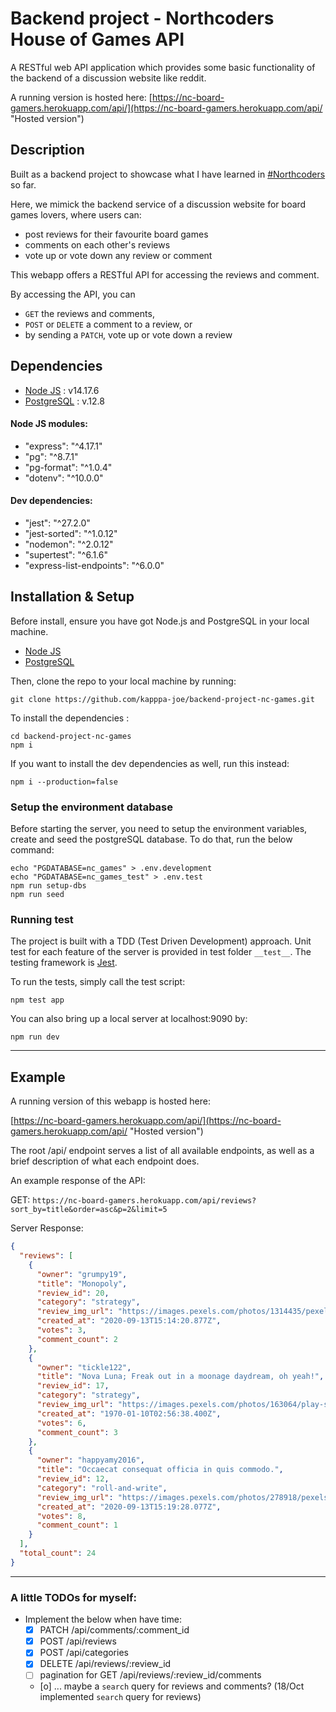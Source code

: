 # Backend project - Northcoders House of Games API

A RESTful web API application which provides some basic functionality of the backend of a discussion website like reddit.

A running version is hosted here: [https://nc-board-gamers.herokuapp.com/api/](https://nc-board-gamers.herokuapp.com/api/ "Hosted version")

## Description

Built as a backend project to showcase what I have learned in [#Northcoders](https://northcoders.com/) so far.

Here, we mimick the backend service of a discussion website for board games lovers, where users can:

- post reviews for their favourite board games
- comments on each other's reviews
- vote up or vote down any review or comment

This webapp offers a RESTful API for accessing the reviews and comment.

By accessing the API, you can

- `GET` the reviews and comments,
- `POST` or `DELETE` a comment to a review, or
- by sending a `PATCH`, vote up or vote down a review

## Dependencies

- [Node JS](https://nodejs.org/) : v14.17.6
- [PostgreSQL](https://www.postgresql.org/) : v.12.8

#### Node JS modules:

- "express": "^4.17.1"
- "pg": "^8.7.1"
- "pg-format": "^1.0.4"
- "dotenv": "^10.0.0"

#### Dev dependencies:

- "jest": "^27.2.0"
- "jest-sorted": "^1.0.12"
- "nodemon": "^2.0.12"
- "supertest": "^6.1.6"
- "express-list-endpoints": "^6.0.0"

## Installation & Setup

Before install, ensure you have got Node.js and PostgreSQL in your local machine.

- [Node JS](https://nodejs.org/)
- [PostgreSQL](https://www.postgresql.org/)

Then, clone the repo to your local machine by running:

```shell
git clone https://github.com/kapppa-joe/backend-project-nc-games.git
```

To install the dependencies :

```shell
cd backend-project-nc-games
npm i
```

If you want to install the dev dependencies as well, run this instead:

```shell
npm i --production=false
```

### Setup the environment database

Before starting the server, you need to setup the environment variables, create and seed the postgreSQL database. To do that, run the below command:

```shell
echo "PGDATABASE=nc_games" > .env.development
echo "PGDATABASE=nc_games_test" > .env.test
npm run setup-dbs
npm run seed
```

### Running test

The project is built with a TDD (Test Driven Development) approach.
Unit test for each feature of the server is provided in test folder `__test__`. The testing framework is [Jest](https://jestjs.io/).

To run the tests, simply call the test script:

```shell
npm test app
```

You can also bring up a local server at localhost:9090 by:

```shell
npm run dev
```

---

## Example

A running version of this webapp is hosted here:

[https://nc-board-gamers.herokuapp.com/api/](https://nc-board-gamers.herokuapp.com/api/ "Hosted version")

The root /api/ endpoint serves a list of all available endpoints, as well as a brief description of what each endpoint does.

An example response of the API:

GET: `https://nc-board-gamers.herokuapp.com/api/reviews?sort_by=title&order=asc&p=2&limit=5`

Server Response:

```json
{
  "reviews": [
    {
      "owner": "grumpy19",
      "title": "Monopoly",
      "review_id": 20,
      "category": "strategy",
      "review_img_url": "https://images.pexels.com/photos/1314435/pexels-photo-1314435.jpeg?auto=compress&cs=tinysrgb&dpr=2&h=750&w=1260",
      "created_at": "2020-09-13T15:14:20.877Z",
      "votes": 3,
      "comment_count": 2
    },
    {
      "owner": "tickle122",
      "title": "Nova Luna; Freak out in a moonage daydream, oh yeah!",
      "review_id": 17,
      "category": "strategy",
      "review_img_url": "https://images.pexels.com/photos/163064/play-stone-network-networked-interactive-163064.jpeg",
      "created_at": "1970-01-10T02:56:38.400Z",
      "votes": 6,
      "comment_count": 3
    },
    {
      "owner": "happyamy2016",
      "title": "Occaecat consequat officia in quis commodo.",
      "review_id": 12,
      "category": "roll-and-write",
      "review_img_url": "https://images.pexels.com/photos/278918/pexels-photo-278918.jpeg?auto=compress&cs=tinysrgb&dpr=2&h=750&w=1260",
      "created_at": "2020-09-13T15:19:28.077Z",
      "votes": 8,
      "comment_count": 1
    }
  ],
  "total_count": 24
}
```

---

### A little TODOs for myself:

- Implement the below when have time:
  - [x] PATCH /api/comments/:comment_id
  - [x] POST /api/reviews
  - [x] POST /api/categories
  - [x] DELETE /api/reviews/:review_id
  - [ ] pagination for GET /api/reviews/:review_id/comments
  - [o] ... maybe a `search` query for reviews and comments? (18/Oct implemented `search` query for reviews)
